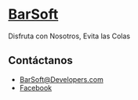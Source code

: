 # [BarSoft](https://jeralbenites.github.io/BarSoft/)

Disfruta con Nosotros, Evita las Colas

## Contáctanos

* BarSoft@Developers.com
* [Facebook](https://www.facebook.com/BarSoftDev/)
